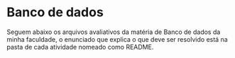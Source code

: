 # Banco de dados

Seguem abaixo os arquivos avaliativos da matéria de Banco de dados da minha faculdade, o enunciado que explica o que deve ser resolvido está na pasta de cada atividade nomeado como README.
